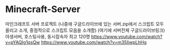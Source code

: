 # Minecraft-Server
마인크래프트 서버 프로젝트
(나중에 구글드라이브에 있는 서버.zip에서 스크립트 모두 올리고 소개, 중점적으로 스크립트 모음을 소개함)
(여기에 서버전체 구글드라이브링크)
야생서버, 호스팅사용, 동시접속자 최고 120명
https://www.youtube.com/watch?v=pYAQIg1qsQw
https://www.youtube.com/watch?v=m35liwpLhHg
